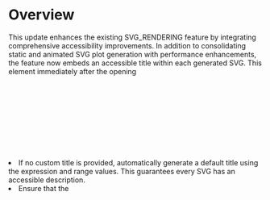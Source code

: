 # Overview
This update enhances the existing SVG_RENDERING feature by integrating comprehensive accessibility improvements. In addition to consolidating static and animated SVG plot generation with performance enhancements, the feature now embeds an accessible title within each generated SVG. This <title> element improves readability for screen readers and aligns with SVG best practices for accessibility.

# Accessibility Enhancements
- A new CLI/HTTP parameter (--svgTitle) is supported to allow the user to specify a custom title text for the SVG output. If provided, the SVG output will include a <title> element as the first child. If not provided, a default title based on the expression (for example, "Plot for: {expression} in range {range}") is used.
- The inclusion of a <title> element ensures improved accessibility and better compliance with SVG 1.1 standards, making graphical content more descriptive.

# Implementation
- Update the createSvgPlot function to check for a new parameter (svgTitle) in the customLabels object. If the parameter exists and is non-empty, embed a <title>{provided text}</title> element immediately after the opening <svg> tag.
- If no custom title is provided, automatically generate a default title using the expression and range values. This guarantees every SVG has an accessible description.
- Ensure that the <title> element is inserted before any other child elements (such as <defs> or <text>) to satisfy best practices for SVG accessibility.
- Update CLI and HTTP endpoint logic so that the new parameter is properly recognized and passed to the SVG generation routine. This is integrated as part of parameter merging in the configuration management.
- Extend error handling and unit tests to validate that when a title is provided or generated, it adheres to the accessibility requirements.

# Impact
- Enhances usability by providing meaningful descriptions for SVG plots, which benefits users relying on assistive technologies.
- Aligns sharply with the mission of being the go-to plot library, ensuring that produced graphics are not only visually effective but also accessible.
- Consolidates accessible attributes within the unified SVG rendering process, reducing additional overhead and ensuring consistency across both CLI and HTTP interfaces.